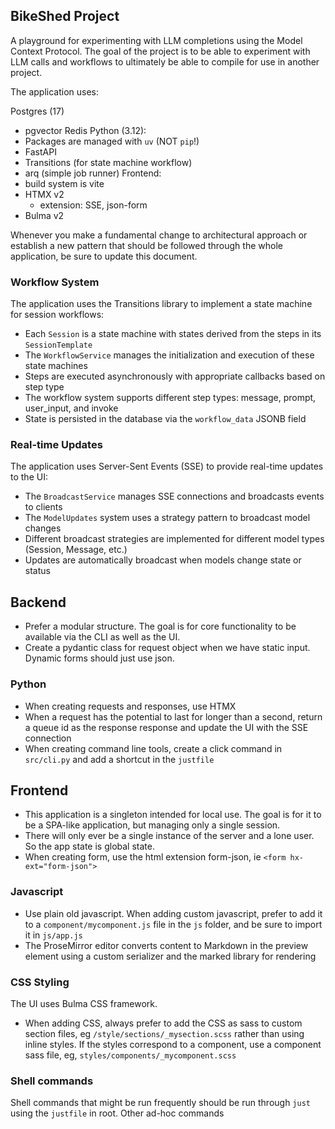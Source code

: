 ## BikeShed Project

A playground for experimenting with LLM completions using the Model Context Protocol. The goal of the project is to be able to experiment with LLM calls and workflows to ultimately be able to compile for use in another project.

The application uses:

Postgres (17)
 - pgvector
Redis
Python (3.12):
 - Packages are managed with `uv` (NOT `pip`!)
 - FastAPI 
 - Transitions (for state machine workflow)
 - arq (simple job runner)
Frontend:
 - build system is vite
 - HTMX v2
   - extension: SSE, json-form
 - Bulma v2

Whenever you make a fundamental change to architectural approach or establish a new pattern that should be followed through the whole application, be sure to update this document.

### Workflow System

The application uses the Transitions library to implement a state machine for session workflows:

- Each `Session` is a state machine with states derived from the steps in its `SessionTemplate`
- The `WorkflowService` manages the initialization and execution of these state machines
- Steps are executed asynchronously with appropriate callbacks based on step type
- The workflow system supports different step types: message, prompt, user_input, and invoke
- State is persisted in the database via the `workflow_data` JSONB field

### Real-time Updates

The application uses Server-Sent Events (SSE) to provide real-time updates to the UI:

- The `BroadcastService` manages SSE connections and broadcasts events to clients
- The `ModelUpdates` system uses a strategy pattern to broadcast model changes
- Different broadcast strategies are implemented for different model types (Session, Message, etc.)
- Updates are automatically broadcast when models change state or status

## Backend

- Prefer a modular structure.  The goal is for core functionality to be available via the CLI as well as the UI.
- Create a pydantic class for request object when we have static input.  Dynamic forms should just use json.

### Python

- When creating requests and responses, use HTMX
- When a request has the potential to last for longer than a second, return a queue id as the response response and update the UI with the SSE connection
- When creating command line tools, create a click command in `src/cli.py` and add a shortcut in the `justfile`

## Frontend

- This application is a singleton intended for local use.  The goal is for it to be a SPA-like application, but managing only a single session.
- There will only ever be a single instance of the server and a lone user.  So the app state is global state.
- When creating form, use the html extension form-json, ie `<form hx-ext="form-json">`

### Javascript

- Use plain old javascript.  When adding custom javascript, prefer to add it to a `component/mycomponent.js` file in the `js` folder, and be sure to import it in `js/app.js`
- The ProseMirror editor converts content to Markdown in the preview element using a custom serializer and the marked library for rendering

### CSS Styling

The UI uses Bulma CSS framework.

- When adding CSS, always prefer to add the CSS as sass to custom section files, eg `/style/sections/_mysection.scss` rather than using inline styles.  If the styles correspond to a component, use a component sass file, eg, `styles/components/_mycomponent.scss`

### Shell commands

Shell commands that might be run frequently should be run through `just` using the `justfile` in root.
Other ad-hoc commands
